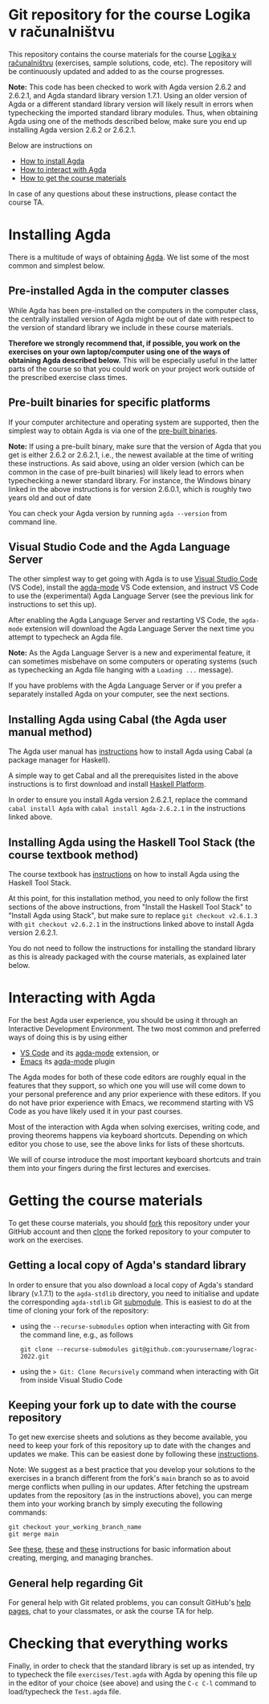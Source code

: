 # Git repository for the course Logika v računalništvu

This repository contains the course materials for the course
[Logika v računalništvu](https://ucilnica.fmf.uni-lj.si/course/view.php?id=252)
(exercises, sample solutions, code, etc). The repository will be
continuously updated and added to as the course progresses.

**Note:** This code has been checked to work with Agda version 2.6.2
and 2.6.2.1, and Agda standard library version 1.7.1. Using an older
version of Agda or a different standard library version will likely
result in errors when typechecking the imported standard library
modules. Thus, when obtaining Agda using one of the methods described
below, make sure you end up installing Agda version 2.6.2 or 2.6.2.1.

Below are instructions on
- [How to install Agda](#installing-agda)
- [How to interact with Agda](#interacting-with-agda)
- [How to get the course materials](#getting-the-course-materials)

In case of any questions about these instructions, please contact the
course TA.

# Installing Agda

There is a multitude of ways of obtaining
[Agda](https://wiki.portal.chalmers.se/agda/pmwiki.php).
We list some of the most common and simplest below.

## Pre-installed Agda in the computer classes

While Agda has been pre-installed on the computers in the computer
class, the centrally installed version of Agda might be out of date
with respect to the version of standard library we include in these
course materials.

**Therefore we strongly recommend that, if possible, you work on
the exercises on your own laptop/computer using one of the ways of
obtaining Agda described below.** This will be especially useful
in the latter parts of the course so that you could work on your
project work outside of the prescribed exercise class times.

## Pre-built binaries for specific platforms

If your computer architecture and operating system are supported, then
the simplest way to obtain Agda is via one of the
[pre-built binaries](https://agda.readthedocs.io/en/latest/getting-started/installation.html#prebuilt-packages-and-system-specific-instructions).

**Note:** If using a pre-built binary, make sure that the version of Agda
that you get is either 2.6.2 or 2.6.2.1, i.e., the newest available
at the time of writing these instructions. As said above, using an
older version (which can be common in the case of pre-built binaries)
will likely lead to errors when typechecking a newer standard library.
For instance, the Windows binary linked in the above instructions is
for version 2.6.0.1, which is roughly two years old and out of date

You can check your Agda version by running `agda --version` from
command line.

## Visual Studio Code and the Agda Language Server

The other simplest way to get going with Agda is to use [Visual Studio
Code](https://code.visualstudio.com) (VS Code), install the
[agda-mode](https://marketplace.visualstudio.com/items?itemName=banacorn.agda-mode)
VS Code extension, and instruct VS Code to use the (experimental) Agda
Language Server (see the previous link for instructions to set this up).

After enabling the Agda Language Server and restarting VS Code, the
`agda-mode` extension will download the Agda Language Server the next
time you attempt to typecheck an Agda file.

**Note:** As the Agda Language Server is a new and experimental feature,
it can sometimes misbehave on some computers or operating systems (such
as typechecking an Agda file hanging with a `Loading ...` message).

If you have problems with the Agda Language Server or if you prefer a
separately installed Agda on your computer, see the next sections.

## Installing Agda using Cabal (the Agda user manual method)

The Agda user manual has
[instructions](https://agda.readthedocs.io/en/latest/getting-started/installation.html#using-cabal)
how to install Agda using Cabal (a package manager for Haskell).

A simple way to get Cabal and all the prerequisites listed in the
above instructions is to first download and install
[Haskell Platform](https://www.haskell.org/downloads/).

In order to ensure you install Agda version 2.6.2.1, replace the
command `cabal install Agda` with `cabal install Agda-2.6.2.1` in the
instructions linked above.

## Installing Agda using the Haskell Tool Stack (the course textbook method)

The course textbook has
[instructions](https://plfa.github.io/GettingStarted/#install-agda-using-stack)
on how to install Agda using the Haskell Tool Stack.

At this point, for this installation method, you need to only follow
the first sections of the above instructions, from "Install the
Haskell Tool Stack" to "Install Agda using Stack", but make sure to
replace `git checkout v2.6.1.3` with `git checkout v2.6.2.1` in
the instructions linked above to install Agda version 2.6.2.1.

You do not need to follow the instructions for installing the standard
library as this is already packaged with the course materials, as
explained later below.

# Interacting with Agda

For the best Agda user experience, you should be using it through an
Interactive Development Environment. The two most common and
preferred ways of doing this is by using either
- [VS Code](https://code.visualstudio.com) and its
  [agda-mode](https://marketplace.visualstudio.com/items?itemName=banacorn.agda-mode)
  extension, or
- [Emacs](https://www.gnu.org/software/emacs/) its
  [agda-mode](https://agda.readthedocs.io/en/latest/tools/emacs-mode.html)
  plugin

The Agda modes for both of these code editors are roughly equal in the
features that they support, so which one you will use will come down
to your personal preference and any prior experience with these
editors. If you do not have prior experience with Emacs, we recommend
starting with VS Code as you have likely used it in your past courses.

Most of the interaction with Agda when solving exercises, writing code,
and proving theorems happens via keyboard shortcuts. Depending on which
editor you chose to use, see the above links for lists of these shortcuts.

We will of course introduce the most important keyboard shortcuts and
train them into your fingers during the first lectures and exercises.

# Getting the course materials

To get these course materials, you should
[fork](https://docs.github.com/en/get-started/quickstart/fork-a-repo)
this repository under your GitHub account and then
[clone](https://docs.github.com/en/repositories/creating-and-managing-repositories/cloning-a-repository)
the forked repository to your computer to work on the exercises.

## Getting a local copy of Agda's standard library

In order to ensure that you also download a local copy of Agda's
standard library (v.1.7.1) to the `agda-stdlib` directory, you need
to initialise and update the corresponding `agda-stdlib` Git
[submodule](https://git-scm.com/book/en/v2/Git-Tools-Submodules).
This is easiest to do at the time of cloning your fork of the
repository:

- using the `--recurse-submodules` option when interacting with Git
  from the command line, e.g., as follows

  ```
  git clone --recurse-submodules git@github.com:yourusername/lograc-2022.git
  ```

- using the `> Git: Clone Recursively` command when interacting with
  Git from inside Visual Studio Code

## Keeping your fork up to date with the course repository

To get new exercise sheets and solutions as they become available, you
need to keep your fork of this repository up to date with the changes
and updates we make. This can be easiest done by following these
[instructions](https://docs.github.com/en/pull-requests/collaborating-with-pull-requests/working-with-forks/syncing-a-fork).

Note: We suggest as a best practice that you develop your solutions to
the exercises in a branch different from the fork's `main` branch so
as to avoid merge conflicts when pulling in our updates. After
fetching the upstream updates from the repository (as in the
instructions above), you can merge them into your working branch by
simply executing the following commands:

```
git checkout your_working_branch_name
git merge main
```

See [these](https://www.atlassian.com/git/tutorials/using-branches),
[these](https://www.atlassian.com/git/tutorials/using-branches/git-checkout)
and
[these](https://www.atlassian.com/git/tutorials/using-branches/git-merge)
instructions for basic information about creating, merging, and
managing branches.

## General help regarding Git

For general help with Git related problems, you can consult GitHub's
[help pages](https://training.github.com/downloads/github-git-cheat-sheet/),
chat to your classmates, or ask the course TA for help.

# Checking that everything works

Finally, in order to check that the standard library is set up as
intended, try to typecheck the file `exercises/Test.agda` with Agda
by opening this file up in the editor of your choice (see above) and
using the `C-c C-l` command to load/typecheck the `Test.agda` file.


